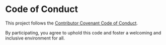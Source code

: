 # Code of Conduct

This project follows the [Contributor Covenant Code of Conduct](https://www.contributor-covenant.org/version/2/1/code_of_conduct/).

By participating, you agree to uphold this code and foster a welcoming and inclusive environment for all.
